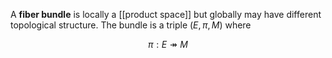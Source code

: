 A **fiber bundle** is locally a [[product space]] but globally may have different topological structure. The bundle is a triple $(E, \pi, M)$ where

$$
\pi: E \twoheadrightarrow M
$$
